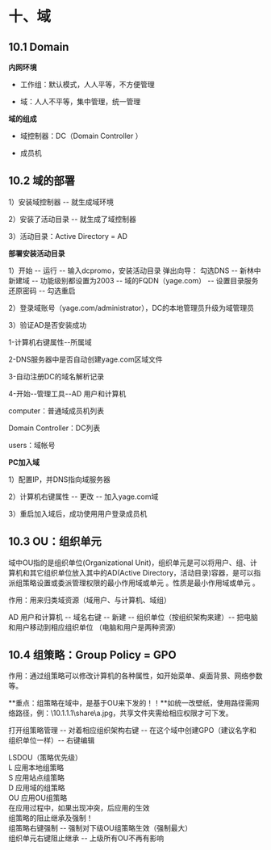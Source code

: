 # 十、域

## 10.1 Domain

**内网环境**

- 工作组：默认模式，人人平等，不方便管理
  
- 域：人人不平等，集中管理，统一管理
  

**域的组成**

- 域控制器：DC（Domain Controller ）
  
- 成员机
  

## 10.2 域的部署

1）安装域控制器 -- 就生成域环境

2）安装了活动目录 -- 就生成了域控制器

3）活动目录：Active Directory = AD

**部署安装活动目录**

1）开始 -- 运行 -- 输入dcpromo，安装活动目录 弹出向导： 勾选DNS -- 新林中新建域 -- 功能级别都设置为2003 -- 域的FQDN（yage.com） -- 设置目录服务还原密码 -- 勾选重启

2）登录域账号（yage.com/administrator），DC的本地管理员升级为域管理员

3）验证AD是否安装成功

1-计算机右键属性--所属域

2-DNS服务器中是否自动创建yage.com区域文件

3-自动注册DC的域名解析记录

4-开始--管理工具--AD 用户和计算机

computer：普通域成员机列表

Domain Controller：DC列表

users：域帐号

**PC加入域**

1）配置IP，并DNS指向域服务器

2）计算机右键属性 -- 更改 -- 加入yage.com域

3）重启加入域后，成功使用用户登录成员机

## 10.3 OU：组织单元

域中OU指的是组织单位(Organizational Unit)，组织单元是可以将用户、组、计算机和其它组织单位放入其中的AD(Active Directory，活动目录)容器，是可以指派组策略设置或委派管理权限的最小作用域或单元 。性质是最小作用域或单元 。

作用：用来归类域资源（域用户、与计算机、域组）

AD 用户和计算机 -- 域名右键 -- 新建 -- 组织单位（按组织架构来建）-- 把电脑和用户移动到相应组织单位 （电脑和用户是两种资源）

## 10.4 组策略：Group Policy = GPO

作用：通过组策略可以修改计算机的各种属性，如开始菜单、桌面背景、网络参数等。

**重点：组策略在域中，是基于OU来下发的！！**如统一改壁纸，使用路径需网络路径，例：\\10.1.1.1\share\a.jpg，共享文件夹需给相应权限才可下发。

打开组策略管理 -- 对着相应组织架构右键 -- 在这个域中创建GPO（建议名字和组织单位一样）-- 右键编辑

LSDOU（策略优先级）  
L 应用本地组策略  
S 应用站点组策略  
D 应用域的组策略  
OU 应用OU组策略  
在应用过程中，如果出现冲突，后应用的生效  
组策略的阻止继承及强制！  
组策略右键强制 -- 强制对下级OU组策略生效（强制最大）  
组织单元右键阻止继承 -- 上级所有OU不再有影响

